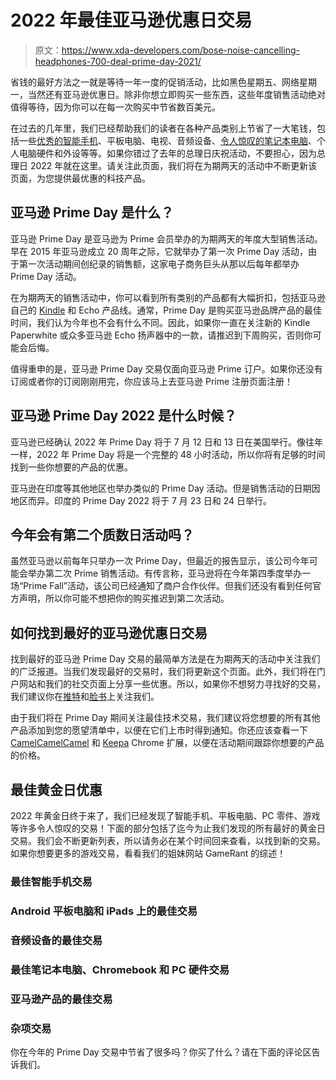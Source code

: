 # 2022 年最佳亚马逊优惠日交易

> 原文：<https://www.xda-developers.com/bose-noise-cancelling-headphones-700-deal-prime-day-2021/>

省钱的最好方法之一就是等待一年一度的促销活动，比如黑色星期五、网络星期一，当然还有亚马逊优惠日。除非你想立即购买一些东西，这些年度销售活动绝对值得等待，因为你可以在每一次购买中节省数百美元。

在过去的几年里，我们已经帮助我们的读者在各种产品类别上节省了一大笔钱，包括一些[优秀的智能手机](https://www.xda-developers.com/best-phones/)、平板电脑、电视、音频设备、[令人惊叹的笔记本电脑](https://www.xda-developers.com/best-laptops/)、个人电脑硬件和外设等等。如果你错过了去年的总理日庆祝活动，不要担心，因为总理日 2022 年就在这里。请关注此页面，我们将在为期两天的活动中不断更新该页面，为您提供最优惠的科技产品。

## 亚马逊 Prime Day 是什么？

亚马逊 Prime Day 是亚马逊为 Prime 会员举办的为期两天的年度大型销售活动。早在 2015 年亚马逊成立 20 周年之际，它就举办了第一次 Prime Day 活动，由于第一次活动期间创纪录的销售额，这家电子商务巨头从那以后每年都举办 Prime Day 活动。

在为期两天的销售活动中，你可以看到所有类别的产品都有大幅折扣，包括亚马逊自己的 [Kindle](https://www.xda-developers.com/best-amazon-kindle-ereader/) 和 Echo 产品线。通常，Prime Day 是购买亚马逊品牌产品的最佳时间，我们认为今年也不会有什么不同。因此，如果你一直在关注新的 Kindle Paperwhite 或众多亚马逊 Echo 扬声器中的一款，请推迟到下周购买，否则你可能会后悔。

值得重申的是，亚马逊 Prime Day 交易仅面向亚马逊 Prime 订户。如果你还没有订阅或者你的订阅刚刚用完，你应该马上去亚马逊 Prime 注册页面注册！

## 亚马逊 Prime Day 2022 是什么时候？

亚马逊已经确认 2022 年 Prime Day 将于 7 月 12 日和 13 日在美国举行。像往年一样，2022 年 Prime Day 将是一个完整的 48 小时活动，所以你将有足够的时间找到一些你想要的产品的优惠。

亚马逊在印度等其他地区也举办类似的 Prime Day 活动。但是销售活动的日期因地区而异。印度的 Prime Day 2022 将于 7 月 23 日和 24 日举行。

## 今年会有第二个质数日活动吗？

虽然亚马逊以前每年只举办一次 Prime Day，但最近的报告显示，该公司今年可能会举办第二次 Prime 销售活动。有传言称，亚马逊将在今年第四季度举办一场“Prime Fall”活动，该公司已经通知了商户合作伙伴。但我们还没有看到任何官方声明，所以你可能不想把你的购买推迟到第二次活动。

## 如何找到最好的亚马逊优惠日交易

找到最好的亚马逊 Prime Day 交易的最简单方法是在为期两天的活动中关注我们的广泛报道。当我们发现最好的交易时，我们将更新这个页面。此外，我们将在门户网站和我们的社交页面上分享一些优惠。所以，如果你不想努力寻找好的交易，我们建议你在[推特](https://twitter.com/xdadevelopers)和[脸书](https://www.facebook.com/xda.developers)上关注我们。

由于我们将在 Prime Day 期间关注最佳技术交易，我们建议将您想要的所有其他产品添加到您的愿望清单中，以便在它们上市时得到通知。你还应该查看一下 [CamelCamelCamel](https://chrome.google.com/webstore/detail/the-camelizer/ghnomdcacenbmilgjigehppbamfndblo?hl=en) 和 [Keepa](https://chrome.google.com/webstore/detail/keepa-amazon-price-tracke/neebplgakaahbhdphmkckjjcegoiijjo?hl=en) Chrome 扩展，以便在活动期间跟踪你想要的产品的价格。

## 最佳黄金日优惠

2022 年黄金日终于来了，我们已经发现了智能手机、平板电脑、PC 零件、游戏等许多令人惊叹的交易！下面的部分包括了迄今为止我们发现的所有最好的黄金日交易。我们会不断更新列表，所以请务必在某个时间回来查看，以找到新的交易。如果你想要更多的游戏交易，看看我们的姐妹网站 GameRant 的综述！

### 最佳智能手机交易

### Android 平板电脑和 iPads 上的最佳交易

### 音频设备的最佳交易

### 最佳笔记本电脑、Chromebook 和 PC 硬件交易

### 亚马逊产品的最佳交易

### 杂项交易

你在今年的 Prime Day 交易中节省了很多吗？你买了什么？请在下面的评论区告诉我们。
